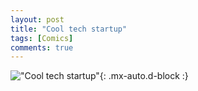 ```yaml
---
layout: post
title: "Cool tech startup"
tags: [Comics]
comments: true
---
```



!["Cool tech startup"](/comics/33.png){: .mx-auto.d-block :}